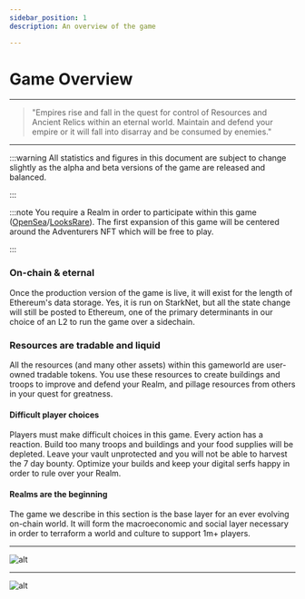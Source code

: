 ```yaml
---
sidebar_position: 1
description: An overview of the game

---
```





# Game Overview

---

> "Empires rise and fall in the quest for control of Resources and Ancient Relics within an eternal world. Maintain and defend your empire or it will fall into disarray and be consumed by enemies."

---

:::warning
All statistics and figures in this document are subject to change slightly as the alpha and beta versions of the game are released and balanced.

:::

:::note
You require a Realm in order to participate within this game ([OpenSea](https://opensea.io/collection/lootrealms)/[LooksRare](https://looksrare.org/collections/0x7AFe30cB3E53dba6801aa0EA647A0EcEA7cBe18d)). The first expansion of this game will be centered around the Adventurers NFT which will be free to play.

:::

### On-chain & eternal

Once the production version of the game is live, it will exist for the length of Ethereum's data storage. Yes, it is run on StarkNet, but all the state change will still be posted to Ethereum, one of the primary determinants in our choice of an L2 to run the game over a sidechain.

### Resources are tradable and liquid
All the resources (and many other assets) within this gameworld are user-owned tradable tokens. You use these resources to create buildings and troops to improve and defend your Realm, and pillage resources from others in your quest for greatness.


#### Difficult player choices

Players must make difficult choices in this game. Every action has a reaction. Build too many troops and buildings and your food supplies will be depleted. Leave your vault unprotected and you will not be able to harvest the 7 day bounty. Optimize your builds and keep your digital serfs happy in order to rule over your Realm.

#### Realms are the beginning

The game we describe in this section is the base layer for an ever evolving on-chain world. It will form the macroeconomic and social layer necessary in order to terraform a world and culture to support 1m+ players.

---
![alt](/img/game/military-path.png)

---
![alt](/img/game/economic-path.png)



